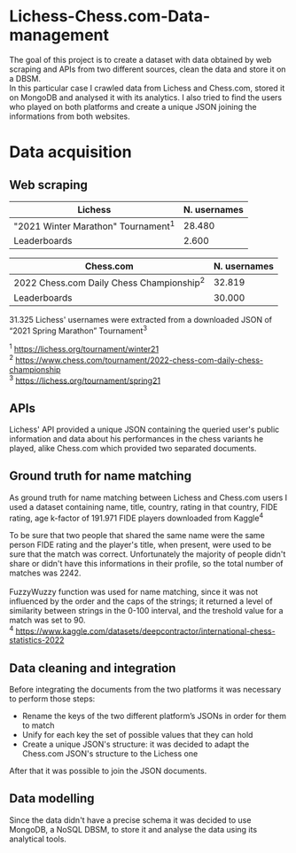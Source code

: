 # Lichess-Chess.com-Data-management

The goal of this project is to create a dataset with data obtained by web scraping and APIs from two different sources, clean the data and store it on a DBSM. <br>
In this particular case I crawled data from Lichess and Chess.com, stored it on MongoDB and analysed it with its analytics. I also tried to find the users who played on both platforms and create a unique JSON joining the informations from both websites.    

# Data acquisition
## Web scraping
|Lichess    | N. usernames |
|--------------|----|
  | "2021 Winter Marathon" Tournament<sup>1</sup>     | 28.480            |
|Leaderboards    |2.600           |

|Chess.com     | N. usernames |
|--------------|----|
| 2022 Chess.com Daily Chess Championship<sup>2</sup>     |32.819             |
|Leaderboards    |30.000           |


31.325 Lichess' usernames were extracted from a downloaded JSON of “2021 Spring Marathon” Tournament<sup>3</sup>

$^1$ https://lichess.org/tournament/winter21   <br>
$^2$ https://www.chess.com/tournament/2022-chess-com-daily-chess-championship  <br>
<sup>3</sup> https://lichess.org/tournament/spring21

## APIs
Lichess' API provided a unique JSON containing the queried user's public information and data about his performances in the chess variants he played, alike Chess.com which provided two separated documents. 

## Ground truth for name matching

As ground truth for name matching between Lichess and Chess.com users I used a dataset containing name, title, country, rating in that country, FIDE rating, age k-factor of 191.971 FIDE players downloaded from Kaggle<sup>4</sup> <br>

To be sure that two people that shared the same name were the same person FIDE rating and the player's title, when present, were used to be sure that the match was correct. Unfortunately the majority of people didn't share or didn't have this informations in their profile, so the total number of matches was 2242.  
<br> 
FuzzyWuzzy function was used for name matching, since it was not influenced by the order and the caps of the strings; it returned a level of similarity between strings in the 0-100 interval, and the treshold value for a match was set to 90. <br>
<sup>4</sup> https://www.kaggle.com/datasets/deepcontractor/international-chess-statistics-2022

## Data cleaning and integration

Before integrating the documents from the two platforms it was necessary to perform those steps:
-	Rename the keys of the two different platform’s JSONs in order for them to match
-	Unify for each key the set of possible values that they can hold 
-	Create a unique JSON's structure: it was decided to adapt the Chess.com JSON's structure to the Lichess one 

After that it was possible to join the JSON documents.

## Data modelling

Since the data didn't have a precise schema it was decided to use MongoDB, a NoSQL DBSM, to store it and analyse the data using its analytical tools.    

